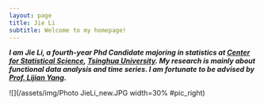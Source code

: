 ```yaml
---
layout: page
title: Jie Li
subtitle: Welcome to my homepage!
---
```



**_I am Jie Li, a fourth-year Phd Candidate majoring in statistics at [Center for Statistical Science](http://www.stat.tsinghua.edu.cn), [Tsinghua University](https://www.tsinghua.edu.cn). My research is mainly about functional data analysis and time series. I am fortunate to be advised by [Prof. Lijian Yang](http://www.stat.tsinghua.edu.cn/en/teambuilder/faculty/lijian-yang)_.**


![](/assets/img/Photo JieLi_new.JPG width=30% #pic_right)
  
    
      
      







